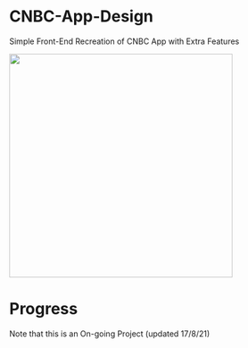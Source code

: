 # CNBC-App-Design
Simple Front-End Recreation of CNBC App with Extra Features

<img src="https://user-images.githubusercontent.com/69495787/129704754-60e9520a-cec8-4f47-8dd2-42705d7f8a89.PNG" width="400">

# Progress
Note that this is an On-going Project (updated 17/8/21)
